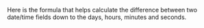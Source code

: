 Here is the formula that helps calculate the difference between two date/time fields down to the days, hours, minutes and seconds. 
